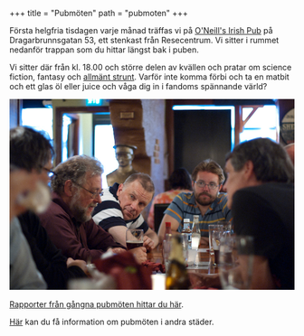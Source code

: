 +++
title = "Pubmöten"
path = "pubmoten"
+++

Första helgfria tisdagen varje månad träffas vi på [O'Neill's Irish Pub](https://oneillsirishpub.se/) på Dragarbrunnsgatan&nbsp;53, ett stenkast från Resecentrum. Vi sitter i rummet nedanför trappan som du hittar längst bak i puben.

Vi sitter där från kl. 18.00 och större delen av kvällen och pratar om science fiction, fantasy och [allmänt strunt](/taggar/pubmoten/). Varför inte komma förbi och ta en matbit och ett glas öl eller juice och våga dig in i fandoms spännande värld?

![Bild från pubmöte](buddys.jpeg)

[Rapporter från gångna pubmöten hittar du här](/taggar/pubmoten/).

[Här](https://fandom.se/pub/) kan du få information om pubmöten i andra städer.
